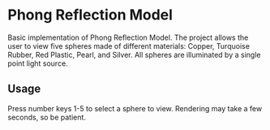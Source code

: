 # Phong Reflection Model
Basic implementation of Phong Reflection Model. The project allows the user to view five spheres made of different materials: Copper, Turquoise Rubber, Red Plastic, Pearl, and Silver. All spheres are illuminated by a single point light source.

## Usage
Press number keys 1-5 to select a sphere to view. Rendering may take a few seconds, so be patient.

